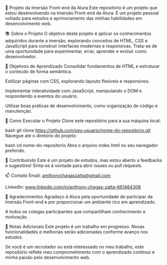 🚀 Projeto da Imersão Front-end da Alura
Este repositório é um projeto que estou desenvolvendo na Imersão Front-end da Alura. É um projeto pessoal voltado para estudos e aprimoramento das minhas habilidades em desenvolvimento web.

📚 Sobre o Projeto
O objetivo deste projeto é aplicar os conhecimentos adquiridos durante a imersão, explorando conceitos de HTML, CSS e JavaScript para construir interfaces modernas e responsivas. Trata-se de uma oportunidade para experimentar, errar, aprender e evoluir como desenvolvedor.

🎯 Objetivos de Aprendizado
Consolidar fundamentos de HTML e estruturar o conteúdo de forma semântica.

Estilizar páginas com CSS, explorando layouts flexíveis e responsivos.

Implementar interatividade com JavaScript, manipulando o DOM e respondendo a eventos do usuário.

Utilizar boas práticas de desenvolvimento, como organização de código e manutenção.

🔗 Como Executar o Projeto
Clone este repositório para a sua máquina local:

bash
git clone https://github.com/seu-usuario/nome-do-repositorio.git
Navegue até o diretório do projeto:

bash
cd nome-do-repositorio
Abra o arquivo index.html no seu navegador preferido.

🤝 Contribuindo
Este é um projeto de estudos, mas estou aberto a feedbacks e sugestões! Sinta-se à vontade para abrir issues ou pull requests.

📫 Contato
Email: amthonychagaszatta@gmail.com

LinkedIn: www.linkedin.com/in/anthony-chagas-zatta-661464308

🌟 Agradecimentos
Agradeço à Alura pela oportunidade de participar da Imersão Front-end e por proporcionar um ambiente rico em aprendizado.

A todos os colegas participantes que compartilham conhecimento e motivação.

📝 Notas Adicionais
Este projeto é um trabalho em progresso. Novas funcionalidades e melhorias serão adicionadas conforme avanço nos estudos.

Se você é um recrutador ou está interessado no meu trabalho, este repositório reflete meu comprometimento com o aprendizado contínuo e minha paixão pelo desenvolvimento web.
